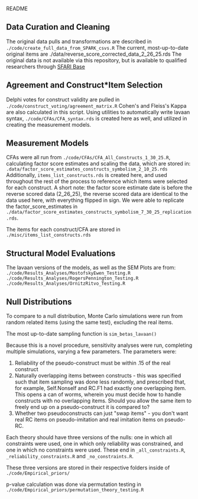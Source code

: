 README


## Data Curation and Cleaning

The original data pulls and transformations are described in ```./code/create_full_data_from_SPARK_csvs.R```
The current, most-up-to-date original items are ./data/reverse_score_corrected_data_2_26_25.rds
The original data is not available via this repository, but is available to qualified researchers through [SFARI Base](https://base.sfari.org/)

## Agreement and Construct*Item Selection

Delphi votes for construct validity are pulled in ```./code/construct_voting/agreement_matrix.R``` Cohen's and Fleiss's Kappa are also calculated in this script.
Using utilities to automatically write lavaan syntax, ```./code/CFAs/CFA_syntax.rds``` is created here as well, and utilized in creating the measurement models.

## Measurement Models

CFAs were all run from ```./code/CFAs/CFA_All_Constructs_1_30_25.R```, calculating factor score estimates and scaling the data, which are stored in:
```.data/factor_score_estimates_constructs_symbolism_2_10_25.rds```
Additionally, ```items_list_constructs.rds``` is created here, and used throughout the rest of the process to reference which items were selected for each construct.
A short note: the factor score estimate date is before the reverse scored data (2_26_25), the reverse scored data are identical to the data used here, with everything flipped in sign. 
We were able to replicate the factor_score_estimates in ```./data/factor_score_estimates_constructs_symbolism_7_30_25_replication.rds```. 

The items for each construct/CFA are stored in ```./misc/items_list_constructs.rds```


## Structural Model Evaluations

The lavaan versions of the models, as well as the SEM Plots are from: 
```./code/Results_Analyses/MostofskyEwen_Testing.R```
```./code/Results_Analyses/RogersPennington_Testing.R```
```./code/Results_Analyses/OrnitzRitvo_Testing.R```

## Null Distributions

To compare to a null distribution, Monte Carlo simulations were run from random related items (using the same test), excluding the real items.

The most up-to-date sampling function is ```sim_betas_lavaan()``` 

Because this is a novel procedure, sensitivity analyses were run, completing multiple simulations, varying a few parameters. The parameters were:

1. Reliability of the pseudo-construct must be within .15 of the real construct
2. Naturally overlapping items between constructs - this was specified such that item sampling was done less randomly, and prescribed that, for example, Self.Nonself and RC.F1 had exactly one overlapping item. This opens a can of worms, wherein you must decide how to handle constructs with no overlapping items. Should you allow the same item to freely end up on a pseudo-construct it is compared to?
3. Whether two pseudoconstructs can just "swap items" - you don't want real RC items on pseudo-imitation and real imitation items on pseudo-RC.

Each theory should have three versions of the nulls: one in which all constraints were used, one in which only reliability was constrained, and one in which no constraints were used. These end in ```_all_constraints.R```, ```_reliability_constraints.R``` and ```_no_constraints.R```. 

These three versions are stored in their respective folders inside of ```./code/Empirical_priors/```

p-value calculation was done via permutation testing in ```./code/Empirical_priors/permutation_theory_testing.R```


